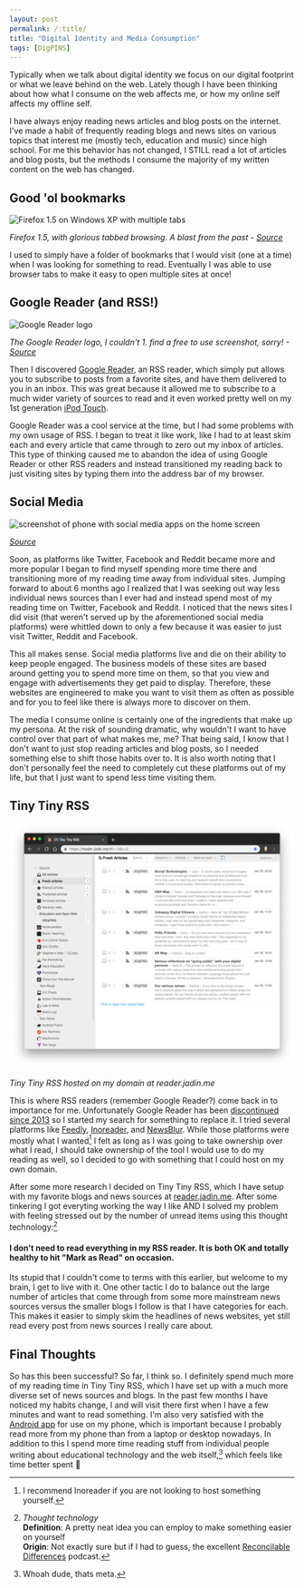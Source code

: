 ```yaml
---
layout: post
permalink: /:title/
title: "Digital Identity and Media Consumption"
tags: [DigPINS]
---
```


Typically when we talk about digital identity we focus on our digital footprint or what we leave behind on the web. Lately though I have been thinking about how what I consume on the web affects me, or how my online self affects my offline self.

I have always enjoy reading news articles and blog posts on the internet. I've made a habit of frequently reading blogs and news sites on various topics that interest me (mostly tech, education and music) since high school. For me this behavior has not changed, I STILL read a lot of articles and blog posts, but the methods I consume the majority of my written content on the web has changed.

## Good 'ol bookmarks

![Firefox 1.5 on Windows XP with multiple tabs](https://wiki.mozilla.org/images/6/6f/Fx2-new-theme-in-xp-v1.jpg) 

*Firefox 1.5, with glorious tabbed browsing. A blast from the past - [Source](https://wiki.mozilla.org/FX2_Visual_Update/Default_Theme_Update#Design_Mockups)*

I used to simply have a folder of bookmarks that I would visit (one at a time) when I was looking for something to read. Eventually I was able to use browser tabs to make it easy to open multiple sites at once!

## Google Reader (and RSS!)

![Google Reader logo](https://upload.wikimedia.org/wikipedia/commons/7/79/Google_Reader_logo_Galligan.png)

*The Google Reader logo, I couldn't 1. find a free to use screenshot, sorry! - [Source](https://commons.wikimedia.org/wiki/File:Google_Reader_logo_Galligan.png)*

Then I discovered [Google Reader](https://en.wikipedia.org/wiki/Google_Reader), an RSS reader, which simply put allows you to subscribe to posts from a favorite sites, and have them delivered to you in an inbox. This was great because it allowed me to subscribe to a much wider variety of sources to read and it even worked pretty well on my 1st generation [iPod Touch](https://en.wikipedia.org/wiki/IPod_Touch).

Google Reader was a cool service at the time, but I had some problems with my own usage of RSS. I began to treat it like work, like I had to at least skim each and every article that came through to zero out my inbox of articles. This type of thinking caused me to abandon the idea of using Google Reader or other RSS readers and instead transitioned my reading back to just visiting sites by typing them into the address bar of my browser.

## Social Media

![screenshot of phone with social media apps on the home screen](https://cdn.pixabay.com/photo/2015/10/21/08/22/media-998990_640.jpg)

*[Source](https://pixabay.com/en/media-social-media-apps-998990/)*

Soon, as platforms like Twitter, Facebook and Reddit became more and more popular I began to find myself spending more time there and transitioning more of my reading time away from individual sites. Jumping forward to about 6 months ago I realized that I was seeking out way less individual news sources than I ever had and instead spend most of my reading time on Twitter, Facebook and Reddit. I noticed that the news sites I did visit (that weren't served up by the aforementioned social media platforms) were whittled down to only a few because it was easier to just visit Twitter, Reddit and Facebook. 

This all makes sense. Social media platforms live and die on their ability to keep people engaged. The business models of these sites are based around getting you to spend more time on them, so that you view and engage with advertisements they get paid to display. Therefore, these websites are engineered to make you want to visit them as often as possible and for you to feel like there is always more to discover on them.

The media I consume online is certainly one of the ingredients that make up my persona. At the risk of sounding dramatic, why wouldn't I want to have control over that part of what makes me, me? That being said, I know that I don't want to just stop reading articles and blog posts, so I needed something else to shift those habits over to. It is also worth noting that I don't personally feel the need to completely cut these platforms out of my life, but that I just want to spend less time visiting them.

## Tiny Tiny RSS

![Tiny Tiny RSS hosted on my domain at reader.jadin.me](/assets/img/ttrss.png)

*Tiny Tiny RSS hosted on my domain at reader.jadin.me*

This is where RSS readers (remember Google Reader?) come back in to importance for me. Unfortunately Google Reader has been [discontinued since 2013](https://www.google.com/reader/about/) so I started my search for something to replace it. I tried several platforms like [Feedly](https://feedly.com/i/welcome), [Inoreader](https://www.inoreader.com/?lang=en_US), and [NewsBlur](https://newsblur.com/). While those platforms were mostly what I wanted[^1] I felt as long as I was going to take ownership over what I read, I should take ownership of the tool I would use to do my reading as well, so I decided to go with something that I could host on my own domain. 

After some more research I decided on Tiny Tiny RSS, which I have setup with my favorite blogs and news sources at [reader.jadin.me](reader.jadin.me). After some tinkering I got everyting working the way I like AND I solved my problem with feeling stressed out by the number of unread items using this thought technology:[^2]

#### I don't need to read everything in my RSS reader. It is both OK and totally healthy to hit "Mark as Read" on occasion.

Its stupid that I couldn't come to terms with this earlier, but welcome to my brain, I get to live with it. One other tactic I do to balance out the large number of articles that come through from some more mainstream news sources versus the smaller blogs I follow is that I have categories for each. This makes it easier to simply skim the headlines of news websites, yet still read every post from news sources I really care about.

## Final Thoughts

So has this been successful? So far, I think so. I definitely spend much more of my reading time in Tiny Tiny RSS, which I have set up with a much more diverse set of news sources and blogs. In the past few months I have noticed my habits change, I and will visit there first when I have a few minutes and want to read something. I'm also very satisfied with the [Android app](https://play.google.com/store/apps/details?id=org.fox.ttrss&hl=en_US) for use on my phone, which is important because I probably read more from my phone than from a laptop or desktop nowadays. In addition to this I spend more time reading stuff from individual people writing about educational technology and the web itself,[^3] which feels like time better spent 🤔


[^1]: I recommend Inoreader if you are not looking to host something yourself.

[^2]:
    *Thought technology*
    <br>
    **Definition**: A pretty neat idea you can employ to make something easier on yourself
    <br>
    **Origin**: Not exactly sure but if I had to guess, the excellent [Reconcilable Differences](https://www.relay.fm/rd) podcast.

[^3]: Whoah dude, thats meta.